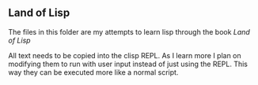 ## Land of Lisp

The files in this folder are my attempts to learn lisp through the book _Land of Lisp_

All text needs to be copied into the clisp REPL. As I learn more I plan on modifying them to run with user input instead of just using the REPL. This way they can be executed more like a normal script.
